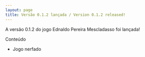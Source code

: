 ```yaml
---
layout: page
title: Versão 0.1.2 lançada / Version 0.1.2 released!
---
```


A versão 0.1.2 do jogo Ednaldo Pereira Mescladasso foi lançada!


Conteúdo
* Jogo nerfado